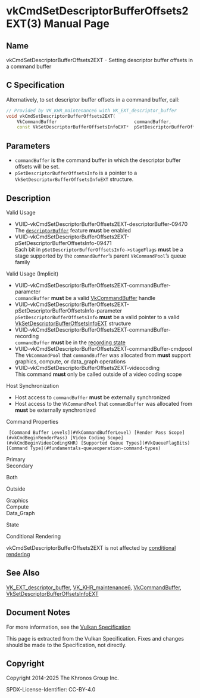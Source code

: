 # vkCmdSetDescriptorBufferOffsets2EXT(3) Manual Page

## Name

vkCmdSetDescriptorBufferOffsets2EXT - Setting descriptor buffer offsets in a command buffer



## [](#_c_specification)C Specification

Alternatively, to set descriptor buffer offsets in a command buffer, call:

```c++
// Provided by VK_KHR_maintenance6 with VK_EXT_descriptor_buffer
void vkCmdSetDescriptorBufferOffsets2EXT(
    VkCommandBuffer                             commandBuffer,
    const VkSetDescriptorBufferOffsetsInfoEXT*  pSetDescriptorBufferOffsetsInfo);
```

## [](#_parameters)Parameters

- `commandBuffer` is the command buffer in which the descriptor buffer offsets will be set.
- `pSetDescriptorBufferOffsetsInfo` is a pointer to a `VkSetDescriptorBufferOffsetsInfoEXT` structure.

## [](#_description)Description

Valid Usage

- [](#VUID-vkCmdSetDescriptorBufferOffsets2EXT-descriptorBuffer-09470)VUID-vkCmdSetDescriptorBufferOffsets2EXT-descriptorBuffer-09470  
  The [`descriptorBuffer`](https://registry.khronos.org/vulkan/specs/latest/html/vkspec.html#features-descriptorBuffer) feature **must** be enabled
- [](#VUID-vkCmdSetDescriptorBufferOffsets2EXT-pSetDescriptorBufferOffsetsInfo-09471)VUID-vkCmdSetDescriptorBufferOffsets2EXT-pSetDescriptorBufferOffsetsInfo-09471  
  Each bit in `pSetDescriptorBufferOffsetsInfo->stageFlags` **must** be a stage supported by the `commandBuffer`’s parent `VkCommandPool`’s queue family

Valid Usage (Implicit)

- [](#VUID-vkCmdSetDescriptorBufferOffsets2EXT-commandBuffer-parameter)VUID-vkCmdSetDescriptorBufferOffsets2EXT-commandBuffer-parameter  
  `commandBuffer` **must** be a valid [VkCommandBuffer](https://registry.khronos.org/vulkan/specs/latest/man/html/VkCommandBuffer.html) handle
- [](#VUID-vkCmdSetDescriptorBufferOffsets2EXT-pSetDescriptorBufferOffsetsInfo-parameter)VUID-vkCmdSetDescriptorBufferOffsets2EXT-pSetDescriptorBufferOffsetsInfo-parameter  
  `pSetDescriptorBufferOffsetsInfo` **must** be a valid pointer to a valid [VkSetDescriptorBufferOffsetsInfoEXT](https://registry.khronos.org/vulkan/specs/latest/man/html/VkSetDescriptorBufferOffsetsInfoEXT.html) structure
- [](#VUID-vkCmdSetDescriptorBufferOffsets2EXT-commandBuffer-recording)VUID-vkCmdSetDescriptorBufferOffsets2EXT-commandBuffer-recording  
  `commandBuffer` **must** be in the [recording state](#commandbuffers-lifecycle)
- [](#VUID-vkCmdSetDescriptorBufferOffsets2EXT-commandBuffer-cmdpool)VUID-vkCmdSetDescriptorBufferOffsets2EXT-commandBuffer-cmdpool  
  The `VkCommandPool` that `commandBuffer` was allocated from **must** support graphics, compute, or data\_graph operations
- [](#VUID-vkCmdSetDescriptorBufferOffsets2EXT-videocoding)VUID-vkCmdSetDescriptorBufferOffsets2EXT-videocoding  
  This command **must** only be called outside of a video coding scope

Host Synchronization

- Host access to `commandBuffer` **must** be externally synchronized
- Host access to the `VkCommandPool` that `commandBuffer` was allocated from **must** be externally synchronized

Command Properties

     [Command Buffer Levels](#VkCommandBufferLevel) [Render Pass Scope](#vkCmdBeginRenderPass) [Video Coding Scope](#vkCmdBeginVideoCodingKHR) [Supported Queue Types](#VkQueueFlagBits) [Command Type](#fundamentals-queueoperation-command-types)

Primary  
Secondary

Both

Outside

Graphics  
Compute  
Data\_Graph

State

Conditional Rendering

vkCmdSetDescriptorBufferOffsets2EXT is not affected by [conditional rendering](#drawing-conditional-rendering)

## [](#_see_also)See Also

[VK\_EXT\_descriptor\_buffer](https://registry.khronos.org/vulkan/specs/latest/man/html/VK_EXT_descriptor_buffer.html), [VK\_KHR\_maintenance6](https://registry.khronos.org/vulkan/specs/latest/man/html/VK_KHR_maintenance6.html), [VkCommandBuffer](https://registry.khronos.org/vulkan/specs/latest/man/html/VkCommandBuffer.html), [VkSetDescriptorBufferOffsetsInfoEXT](https://registry.khronos.org/vulkan/specs/latest/man/html/VkSetDescriptorBufferOffsetsInfoEXT.html)

## [](#_document_notes)Document Notes

For more information, see the [Vulkan Specification](https://registry.khronos.org/vulkan/specs/latest/html/vkspec.html#vkCmdSetDescriptorBufferOffsets2EXT)

This page is extracted from the Vulkan Specification. Fixes and changes should be made to the Specification, not directly.

## [](#_copyright)Copyright

Copyright 2014-2025 The Khronos Group Inc.

SPDX-License-Identifier: CC-BY-4.0